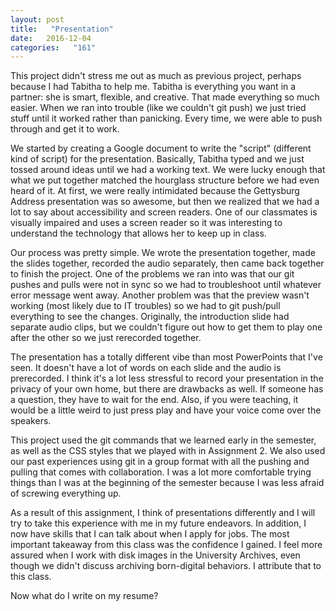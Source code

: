 ```yaml
---
layout: post
title:   "Presentation"
date:   2016-12-04
categories:   "161"
---
```


This project didn't stress me out as much as previous project, perhaps because
I had Tabitha to help me.  Tabitha is everything you want in a partner: she is
smart, flexible, and creative.  That made everything so much easier.  When we 
ran into trouble (like we couldn't git push) we just tried stuff until it 
worked rather than panicking.  Every time, we were able to push through and get
it to work.

We started by creating a Google document to write the "script" (different kind
of script) for the presentation.  Basically, Tabitha typed and we just tossed 
around ideas until we had a working text.  We were lucky enough that what we
put together matched the hourglass structure before we had even heard of it.  At
first, we were really intimidated because the Gettysburg Address presentation
was so awesome, but then we realized that we had a lot to say about 
accessibility and screen readers.  One of our classmates is visually impaired
and uses a screen reader so it was interesting to understand the technology that
allows her to keep up in class.

Our process was pretty simple.  We wrote the presentation together, made the 
slides together, recorded the audio separately, then came back together to
finish the project.  One of the problems we ran into was that our git pushes and
pulls were not in sync so we had to troubleshoot until whatever error message 
went away.  Another problem was that the preview wasn't working (most likely due 
to IT troubles) so we had to git push/pull everything to see the changes.
Originally, the introduction slide had separate audio clips, but we couldn't 
figure out how to get them to play one after the other so we just rerecorded
together.

The presentation has a totally different vibe than most PowerPoints that I've
seen.  It doesn't have a lot of words on each slide and the audio is 
prerecorded.  I think it's a lot less stressful to record your presentation in
the privacy of your own home, but there are drawbacks as well.  If someone has
a question, they have to wait for the end.  Also, if you were teaching, it would
be a little weird to just press play and have your voice come over the speakers.

This project used the git commands that we learned early in the semester, as
well as the CSS styles that we played with in Assignment 2.  We also used our
past experiences using git in a group format with all the pushing and pulling 
that comes with collaboration.  I was a lot more comfortable trying things than
I was at the beginning of the semester because I was less afraid of screwing 
everything up.  

As a result of this assignment, I think of presentations differently and I will
try to take this experience with me in my future endeavors.  In addition, I now
have skills that I can talk about when I apply for jobs.  The most important
takeaway from this class was the confidence I gained.  I feel more assured when
I work with disk images in the University Archives, even though we didn't
discuss archiving born-digital behaviors.  I attribute that to this class.

Now what do I write on my resume?